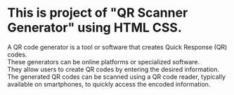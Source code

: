 # This is project of "QR Scanner Generator" using HTML CSS.
A QR code generator is a tool or software that creates Quick Response (QR) codes.
<br>
These generators can be online platforms or specialized software.
<br>
They allow users to create QR codes by entering the desired information.
<br>
The generated QR codes can be scanned using a QR code reader, typically available on smartphones, to quickly access the encoded information.